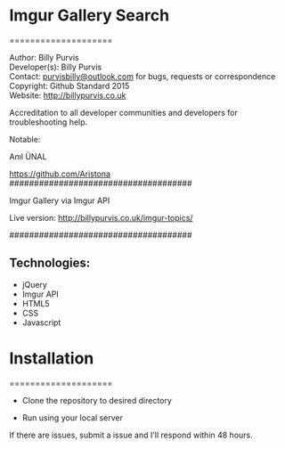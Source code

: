 # Imgur Gallery Search
====================

Author: Billy Purvis <br>
Developer(s): Billy Purvis <br>
Contact: purvisbilly@outlook.com for bugs, requests or correspondence <br>
Copyright: Github Standard 2015 <br>
Website: http://billypurvis.co.uk <br>

Accreditation to all developer communities and developers for troubleshooting help. <br>

Notable: 

Anıl ÜNAL <br>

https://github.com/Aristona
#####################################
 
Imgur Gallery via Imgur API <br>

Live version: http://billypurvis.co.uk/imgur-topics/

#####################################

Technologies: 
--------------

- jQuery
- Imgur API
- HTML5
- CSS
- Javascript


# Installation
====================

- Clone the repository to desired directory

- Run using your local server

If there are issues, submit a issue and I'll respond within 48 hours.  
